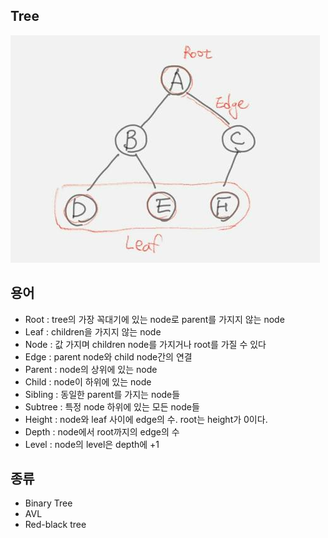 ## Tree

![](../img/tree/tree.png)

## 용어
 * Root : tree의 가장 꼭대기에 있는 node로 parent를 가지지 않는 node
 * Leaf : children을 가지지 않는 node
 * Node : 값 가지며 children node를 가지거나 root를 가질 수 있다
 * Edge : parent node와 child node간의 연결
 * Parent : node의 상위에 있는 node
 * Child : node이 하위에 있는 node
 * Sibling : 동일한 parent를 가지는 node들
 * Subtree : 특정 node 하위에 있는 모든 node들
 * Height : node와 leaf 사이에 edge의 수. root는 height가 0이다.
 * Depth : node에서 root까지의 edge의 수
 * Level : node의 level은 depth에 +1

## 종류
 * Binary Tree
 * AVL
 * Red-black tree

